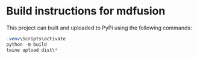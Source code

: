# Build instructions for mdfusion

This project can built and uploaded to PyPi using the following commands:

```powershell
.venv\Scripts\activate
python -m build
twine upload dist\*
```

